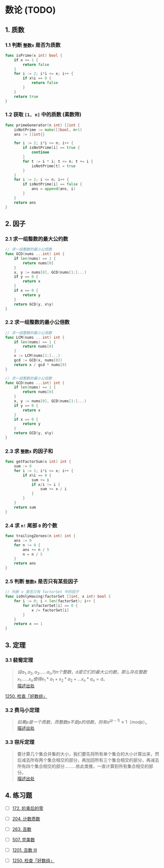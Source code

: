 # 数论 (TODO)

## 1. 质数
### 1.1 判断 `整数x` 是否为质数
```go
func isPrime(x int) bool {
	if x <= 1 {
		return false
	}
	for i := 2; i*i <= x; i++ {
		if x%i == 0 {
			return false
		}
	}
	return true
}
```
### 1.2 获取 `[1, n]` 中的质数 (素数筛)
```go
func primeGenerator(n int) []int {
	isNotPrime := make([]bool, n+1)
	ans := []int{}

	for i := 2; i*i <= n; i++ {
		if isNotPrime[i] == true {
			continue
		}
		for t := i * i; t <= n; t += i {
			isNotPrime[t] = true
		}
	}
	for i := 2; i <= n; i++ {
		if isNotPrime[i] == false {
			ans = append(ans, i)
		}
	}
	return ans
}
```

## 2. 因子
### 2.1 求一组整数的最大公约数
```go
// 求一组整数的最小公倍数
func GCD(nums ...int) int {
	if len(nums) == 1 {
		return nums[0]
	}
	x, y := nums[0], GCD(nums[1:]...)
	if y == 0 {
		return x
	}
	if x == 0 {
		return y
	}
	return GCD(y, x%y)
}
```
### 2.2 求一组整数的最小公倍数
```go
// 求一组整数的最小公倍数
func LCM(nums ...int) int {
	if len(nums) == 1 {
		return nums[0]
	}
	x := LCM(nums[1:]...)
	gcd := GCD(x, nums[0])
	return x / gcd * nums[0]
}

// 求一组整数的最小公倍数
func GCD(nums ...int) int {
	if len(nums) == 1 {
		return nums[0]
	}
	x, y := nums[0], GCD(nums[1:]...)
	if y == 0 {
		return x
	}
	if x == 0 {
		return y
	}
	return GCD(y, x%y)
}
```
### 2.3 求 `整数x` 的因子和
```go
func getFactorSum(x int) int {
	sum := 0
	for i := 1; i*i <= x; i++ {
		if x%i == 0 {
			sum += i
			if x/i != i {
				sum += x / i
			}
		}
	}
	return sum
}
```
### 2.4 求 `n!` 尾部 `0` 的个数
```go
func trailingZeroes(n int) int {
	ans := 0
	for n != 0 {
		ans += n / 5
		n = n / 5
	}
	return ans
}
```
### 2.5 判断 `整数x` 是否只有某些因子
```go
// 判断 x 是否只有 factorSet 中的因子
func isOnlyHaving(factorSet []int, x int) bool {
	for i := 0; i < len(factorSet); i++ {
		for x%factorSet[i] == 0 {
			x /= factorSet[i]
		}
	}
	return x == 1
}
```

## 3. 定理
### 3.1 裴蜀定理
> $设a_{1},a_{2},a_{3}......a_{n}为n个整数，d是它们的最大公约数，那么存在整数x_{1}......x_{n}使得x_{1}*a_{1}+x_{2}*a_{2}+...x_{n}*a_{n}=d。$<br>
> [描述出处](https://baike.baidu.com/item/%E8%A3%B4%E8%9C%80%E5%AE%9A%E7%90%86/5186593?fr=aladdin)

[1250. 检查「好数组」](https://leetcode-cn.com/problems/check-if-it-is-a-good-array/comments/)
### 3.2 费马小定理
> $如果p是一个质数，而整数a不是p的倍数，则有 a^{(p-1)}≡1（mod p）$。 <br>
> [描述出处](https://baike.baidu.com/item/%E8%B4%B9%E9%A9%AC%E5%B0%8F%E5%AE%9A%E7%90%86/4776158?fr=aladdin)
### 3.3 容斥定理
> 要计算几个集合并集的大小，我们要先将所有单个集合的大小计算出来，然后减去所有两个集合相交的部分，再加回所有三个集合相交的部分，再减去所有四个集合相交的部分.........依此类推，一直计算到所有集合相交的部分。 <br>
> [描述出处](https://blog.csdn.net/lxt_lucia/article/details/81066272)

## 4. 练习题
- [ ] [172. 阶乘后的零](https://leetcode-cn.com/problems/factorial-trailing-zeroes/comments/)
- [ ] [204. 计数质数](https://leetcode-cn.com/problems/count-primes/)
- [ ] [263. 丑数](https://leetcode-cn.com/problems/ugly-number/submissions/)
- [ ] [507. 完美数](https://leetcode-cn.com/problems/perfect-number/submissions)
- [ ] [1201. 丑数 III](https://leetcode-cn.com/problems/ugly-number-iii/submissions/)
- [ ] [1250. 检查「好数组」](https://leetcode-cn.com/problems/check-if-it-is-a-good-array/comments/)


